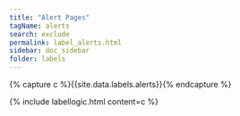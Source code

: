 ```yaml
---
title: "Alert Pages"
tagName: alerts
search: exclude
permalink: label_alerts.html
sidebar: doc_sidebar
folder: labels
---
```


{% capture c %}{{site.data.labels.alerts}}{% endcapture %}

{% include labellogic.html content=c %}


